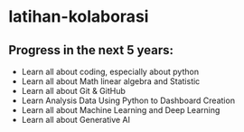 # latihan-kolaborasi
## Progress in the next 5 years:
- Learn all about coding, especially about python
- Learn all about Math linear algebra and Statistic
- Learn all about Git & GitHub 
- Learn Analysis Data Using Python to Dashboard Creation
- Learn all about Machine Learning and Deep Learning
- Learn all about Generative AI
